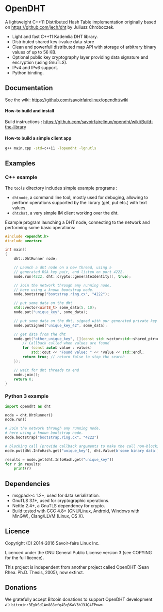 OpenDHT
===
A lightweight C++11 Distributed Hash Table implementation originally based on https://github.com/jech/dht by Juliusz Chroboczek.

 * Light and fast C++11 Kademlia DHT library.
 * Distributed shared key->value data-store
 * Clean and powerfull distributed map API with storage of arbitrary binary values of up to 56 KB.
 * Optional public key cryptography layer providing data signature and encryption (using GnuTLS).
 * IPv4 and IPv6 support.
 * Python binding.

Documentation
-
See the wiki: <https://github.com/savoirfairelinux/opendht/wiki>

#### How-to build and install

Build instructions : <https://github.com/savoirfairelinux/opendht/wiki/Build-the-library>

#### How-to build a simple client app
```bash
g++ main.cpp -std=c++11 -lopendht -lgnutls
```

Examples
-
### C++ example
The `tools` directory includes simple example programs :
* `dhtnode`, a command line tool, mostly used for debuging, allowing to perform operations supported by the library (get, put etc.) with text values.
* `dhtchat`, a very simple IM client working over the dht.

Example program launching a DHT node, connecting to the network and performing some basic operations:
```c++
#include <opendht.h>
#include <vector>

int main()
{
    dht::DhtRunner node;

    // Launch a dht node on a new thread, using a
    // generated RSA key pair, and listen on port 4222.
    node.run(4222, dht::crypto::generateIdentity(), true);

    // Join the network through any running node,
    // here using a known bootstrap node.
    node.bootstrap("bootstrap.ring.cx", "4222");

    // put some data on the dht
    std::vector<uint8_t> some_data(5, 10);
    node.put("unique_key", some_data);

    // put some data on the dht, signed with our generated private key
    node.putSigned("unique_key_42", some_data);

    // get data from the dht
    node.get("other_unique_key", [](const std::vector<std::shared_ptr<dht::Value>>& values) {
        // Callback called when values are found
        for (const auto& value : values)
            std::cout << "Found value: " << *value << std::endl;
        return true; // return false to stop the search
    });

    // wait for dht threads to end
    node.join();
    return 0;
}
```
### Python 3 example
```python
import opendht as dht

node = dht.DhtRunner()
node.run()

# Join the network through any running node,
# here using a known bootstrap node.
node.bootstrap("bootstrap.ring.cx", "4222")

# blocking call (provide callback arguments to make the call non-blocking)
node.put(dht.InfoHash.get("unique_key"), dht.Value(b'some binary data'))

results = node.get(dht.InfoHash.get("unique_key"))
for r in results:
    print(r)
```

Dependencies
-
- msgpack-c 1.2+, used for data serialization.
- GnuTLS 3.1+, used for cryptographic operations.
- Nettle 2.4+, a GnuTLS dependency for crypto.
- Build tested with GCC 4.8+ (GNU/Linux, Android, Windows with MinGW), Clang/LLVM (Linux, OS X).

Licence
-
Copyright (C) 2014-2016 Savoir-faire Linux Inc.

Licenced under the GNU General Public License version 3 (see COPYING for the full licence).

This project is independent from another project called OpenDHT (Sean Rhea. Ph.D. Thesis, 2005), now extinct.

Donations
-
We gratefully accept Bitcoin donations to support OpenDHT development at: `bitcoin:3EykSd1An888efq4Bq3KaV3hJ3JQ4FPnwm`.
